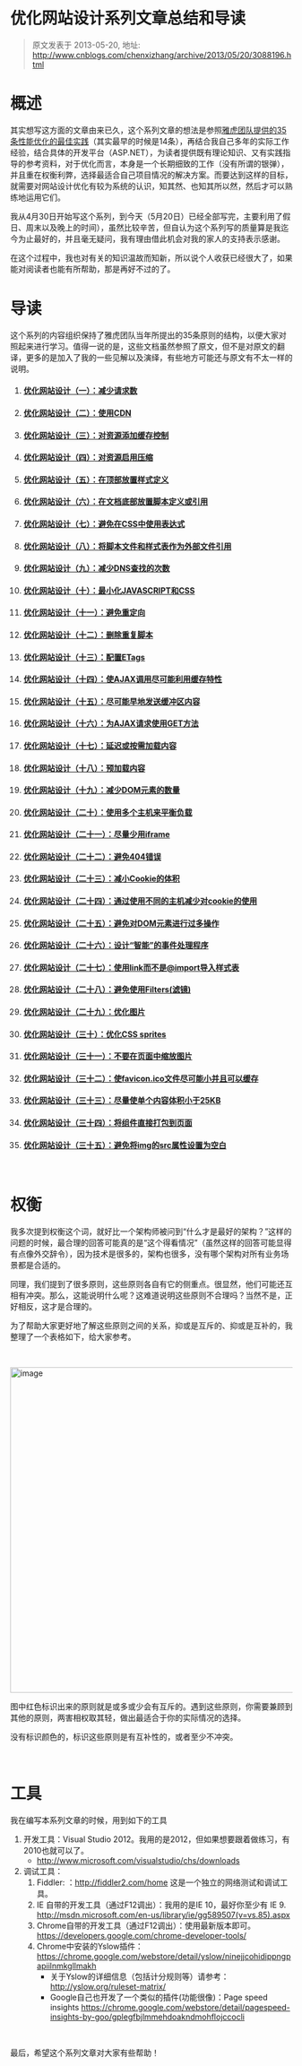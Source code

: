 # 优化网站设计系列文章总结和导读 
> 原文发表于 2013-05-20, 地址: http://www.cnblogs.com/chenxizhang/archive/2013/05/20/3088196.html 


<h1>概述</h1>
<p>其实想写这方面的文章由来已久，这个系列文章的想法是参照<a href="http://developer.yahoo.com/performance/rules.html">雅虎团队提供的35条性能优化的最佳实践</a>（其实最早的时候是14条），再结合我自己多年的实际工作经验，结合具体的开发平台（ASP.NET），为读者提供既有理论知识、又有实践指导的参考资料，对于优化而言，本身是一个长期细致的工作（没有所谓的银弹），并且重在权衡利弊，选择最适合自己项目情况的解决方案。而要达到这样的目标，就需要对网站设计优化有较为系统的认识，知其然、也知其所以然，然后才可以熟练地运用它们。</p>
<p>我从4月30日开始写这个系列，到今天（5月20日）已经全部写完，主要利用了假日、周末以及晚上的时间），虽然比较辛苦，但自认为这个系列写的质量算是我迄今为止最好的，并且毫无疑问，我有理由借此机会对我的家人的支持表示感谢。</p>
<p>在这个过程中，我也对有关的知识温故而知新，所以说个人收获已经很大了，如果能对阅读者也能有所帮助，那是再好不过的了。</p>
<h1>导读</h1>
<p>这个系列的内容组织保持了雅虎团队当年所提出的35条原则的结构，以便大家对照起来进行学习。值得一说的是，这些文档虽然参照了原文，但不是对原文的翻译，更多的是加入了我的一些见解以及演绎，有些地方可能还与原文有不太一样的说明。</p>
<ol>
<li>
<h4><a href="http://www.cnblogs.com/chenxizhang/archive/2013/04/29/3050839.html">优化网站设计（一）：减少请求数</a></h4>
</li>
<li>
<h4><a href="http://www.cnblogs.com/chenxizhang/archive/2013/04/30/3051686.html">优化网站设计（二）：使用CDN</a></h4>
</li>
<li>
<h4><a href="http://www.cnblogs.com/chenxizhang/archive/2013/04/30/3052440.html">优化网站设计（三）：对资源添加缓存控制</a></h4>
</li>
<li>
<h4><a href="http://www.cnblogs.com/chenxizhang/archive/2013/05/01/3052881.html">优化网站设计（四）：对资源启用压缩</a></h4>
</li>
<li>
<h4><a href="http://www.cnblogs.com/chenxizhang/archive/2013/05/01/3053216.html">优化网站设计（五）：在顶部放置样式定义</a></h4>
</li>
<li>
<h4><a href="http://www.cnblogs.com/chenxizhang/archive/2013/05/01/3053299.html">优化网站设计（六）：在文档底部放置脚本定义或引用</a></h4>
</li>
<li>
<h4><a href="http://www.cnblogs.com/chenxizhang/archive/2013/05/01/3053439.html">优化网站设计（七）：避免在CSS中使用表达式</a></h4>
</li>
<li>
<h4><a href="http://www.cnblogs.com/chenxizhang/archive/2013/05/01/3053562.html">优化网站设计（八）：将脚本文件和样式表作为外部文件引用</a></h4>
</li>
<li>
<h4><a href="http://www.cnblogs.com/chenxizhang/archive/2013/05/02/3053996.html">优化网站设计（九）：减少DNS查找的次数</a></h4>
</li>
<li>
<h4><a href="http://www.cnblogs.com/chenxizhang/archive/2013/05/02/3054141.html">优化网站设计（十）：最小化JAVASCRIPT和CSS</a></h4>
</li>
<li>
<h4><a href="http://www.cnblogs.com/chenxizhang/archive/2013/05/05/3060804.html">优化网站设计（十一）：避免重定向</a></h4>
</li>
<li>
<h4><a href="http://www.cnblogs.com/chenxizhang/archive/2013/05/05/3061004.html">优化网站设计（十二）：删除重复脚本</a></h4>
</li>
<li>
<h4><a href="http://www.cnblogs.com/chenxizhang/archive/2013/05/11/3072898.html">优化网站设计（十三）：配置ETags</a></h4>
</li>
<li>
<h4><a href="http://www.cnblogs.com/chenxizhang/archive/2013/05/12/3073690.html">优化网站设计（十四）：使AJAX调用尽可能利用缓存特性</a></h4>
</li>
<li>
<h4><a href="http://www.cnblogs.com/chenxizhang/archive/2013/05/12/3073836.html">优化网站设计（十五）：尽可能早地发送缓冲区内容</a></h4>
</li>
<li>
<h4><a href="http://www.cnblogs.com/chenxizhang/archive/2013/05/12/3073891.html">优化网站设计（十六）：为AJAX请求使用GET方法</a></h4>
</li>
<li>
<h4><a href="http://www.cnblogs.com/chenxizhang/archive/2013/05/16/3081941.html">优化网站设计（十七）：延迟或按需加载内容</a></h4>
</li>
<li>
<h4><a href="http://www.cnblogs.com/chenxizhang/archive/2013/05/16/3082402.html">优化网站设计（十八）：预加载内容</a></h4>
</li>
<li>
<h4><a href="http://www.cnblogs.com/chenxizhang/archive/2013/05/17/3083162.html">优化网站设计（十九）：减少DOM元素的数量</a></h4>
</li>
<li>
<h4><a href="http://www.cnblogs.com/chenxizhang/archive/2013/05/17/3083509.html">优化网站设计（二十）：使用多个主机来平衡负载</a></h4>
</li>
<li>
<h4><a href="http://www.cnblogs.com/chenxizhang/archive/2013/05/17/3083788.html">优化网站设计（二十一）：尽量少用iframe</a></h4>
</li>
<li>
<h4><a href="http://www.cnblogs.com/chenxizhang/archive/2013/05/17/3084052.html">优化网站设计（二十二）：避免404错误</a></h4>
</li>
<li>
<h4><a href="http://www.cnblogs.com/chenxizhang/archive/2013/05/18/3085712.html">优化网站设计（二十三）：减小Cookie的体积</a></h4>
</li>
<li>
<h4><a href="http://www.cnblogs.com/chenxizhang/archive/2013/05/19/3086514.html">优化网站设计（二十四）：通过使用不同的主机减少对cookie的使用</a></h4>
</li>
<li>
<h4><a href="http://www.cnblogs.com/chenxizhang/archive/2013/05/19/3086546.html">优化网站设计（二十五）：避免对DOM元素进行过多操作</a></h4>
</li>
<li>
<h4><a href="http://www.cnblogs.com/chenxizhang/archive/2013/05/19/3086643.html">优化网站设计（二十六）：设计&ldquo;智能&rdquo;的事件处理程序</a></h4>
</li>
<li>
<h4><a href="http://www.cnblogs.com/chenxizhang/archive/2013/05/19/3086725.html">优化网站设计（二十七）：使用link而不是@import导入样式表</a></h4>
</li>
<li>
<h4><a href="http://www.cnblogs.com/chenxizhang/archive/2013/05/19/3086817.html">优化网站设计（二十八）：避免使用Filters(滤镜)</a></h4>
</li>
<li>
<h4><a href="http://www.cnblogs.com/chenxizhang/archive/2013/05/19/3086865.html">优化网站设计（二十九）：优化图片</a></h4>
</li>
<li>
<h4><a href="http://www.cnblogs.com/chenxizhang/archive/2013/05/19/3086895.html">优化网站设计（三十）：优化CSS sprites</a></h4>
</li>
<li>
<h4><a href="http://www.cnblogs.com/chenxizhang/archive/2013/05/19/3086912.html">优化网站设计（三十一）：不要在页面中缩放图片</a></h4>
</li>
<li>
<h4><a href="http://www.cnblogs.com/chenxizhang/archive/2013/05/20/3087965.html">优化网站设计（三十二）：使favicon.ico文件尽可能小并且可以缓存</a></h4>
</li>
<li>
<h4><a href="http://www.cnblogs.com/chenxizhang/archive/2013/05/20/3087983.html">优化网站设计（三十三）：尽量使单个内容体积小于25KB</a></h4>
</li>
<li>
<h4><a href="http://www.cnblogs.com/chenxizhang/archive/2013/05/20/3087997.html">优化网站设计（三十四）：将组件直接打包到页面</a></h4>
</li>
<li>
<h4><a href="http://www.cnblogs.com/chenxizhang/archive/2013/05/20/3088007.html">优化网站设计（三十五）：避免将img的src属性设置为空白</a></h4>
</li>
</ol>
<h4>&nbsp;</h4>
<h1>权衡</h1>
<p>我多次提到权衡这个词，就好比一个架构师被问到&ldquo;什么才是最好的架构？&rdquo;这样的问题的时候，最合理的回答可能真的是&ldquo;这个得看情况&rdquo;（虽然这样的回答可能显得有点像外交辞令），因为技术是很多的，架构也很多，没有哪个架构对所有业务场景都是合适的。</p>
<p>同理，我们提到了很多原则，这些原则各自有它的侧重点。很显然，他们可能还互相有冲突。那么，这能说明什么呢？这难道说明这些原则不合理吗？当然不是，正好相反，这才是合理的。</p>
<p>为了帮助大家更好地了解这些原则之间的关系，抑或是互斥的、抑或是互补的，我整理了一个表格如下，给大家参考。</p>
<p>&nbsp;</p>
<p><a href="http://images.cnitblog.com/blog/9072/201305/20105317-b34b340ddb57410f88028e232968923c.png"><img title="image" src="http://images.cnitblog.com/blog/9072/201305/20105554-eb4684a095dd448a87aeffc8a44aae70.png" alt="image" width="726" height="581" border="0" /></a></p>
<p>图中红色标识出来的原则就是或多或少会有互斥的。遇到这些原则，你需要兼顾到其他的原则，两害相权取其轻，做出最适合于你的实际情况的选择。</p>
<p>没有标识颜色的，标识这些原则是有互补性的，或者至少不冲突。</p>
<p>&nbsp;</p>
<h1>工具</h1>
<p>我在编写本系列文章的时候，用到如下的工具</p>
<ol>
<li>开发工具：Visual Studio 2012。我用的是2012，但如果想要跟着做练习，有2010也就可以了。
<ul>
<li><a href="http://www.microsoft.com/visualstudio/chs/downloads">http://www.microsoft.com/visualstudio/chs/downloads</a></li>
</ul>
</li>
<li>调试工具：<ol>
<li>Fiddler: ：<a href="http://fiddler2.com/home">http://fiddler2.com/home</a> 这是一个独立的网络测试和调试工具。</li>
<li>IE 自带的开发工具（通过F12调出）：我用的是IE 10，最好你至少有 IE 9. <a href="http://msdn.microsoft.com/en-us/library/ie/gg589507(v=vs.85).aspx">http://msdn.microsoft.com/en-us/library/ie/gg589507(v=vs.85).aspx</a></li>
<li>Chrome自带的开发工具（通过F12调出）：使用最新版本即可。<a href="https://developers.google.com/chrome-developer-tools/">https://developers.google.com/chrome-developer-tools/</a></li>
<li>Chrome中安装的Yslow插件：<a href="https://chrome.google.com/webstore/detail/yslow/ninejjcohidippngpapiilnmkgllmakh">https://chrome.google.com/webstore/detail/yslow/ninejjcohidippngpapiilnmkgllmakh</a>
<ul>
<li>关于Yslow的详细信息（包括计分规则等）请参考：<a href="http://yslow.org/ruleset-matrix/">http://yslow.org/ruleset-matrix/</a></li>
<li>Google自己也开发了一个类似的插件(功能很像)：Page speed insights <a href="https://chrome.google.com/webstore/detail/pagespeed-insights-by-goo/gplegfbjlmmehdoakndmohflojccocli">https://chrome.google.com/webstore/detail/pagespeed-insights-by-goo/gplegfbjlmmehdoakndmohflojccocli</a></li>
</ul>
</li>
</ol></li>
</ol>
<p>&nbsp;</p>
<p>最后，希望这个系列文章对大家有些帮助！</p>